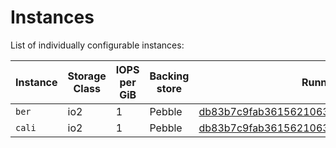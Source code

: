 # Instances

List of individually configurable instances:

| Instance | Storage Class |IOPS per GiB | Backing store | Running                                                                                                                                       |
|----------|---------------|-------------|---------------|-----------------------------------------------------------------------------------------------------------------------------------------------|
| `ber`    | io2           |1            | Pebble        | [db83b7c9fab3615621063378fdda568c6e8ba209](https://github.com/filecoin-project/storetheindex/commit/db83b7c9fab3615621063378fdda568c6e8ba209) |
| `cali`   | io2           |1            | Pebble        | [db83b7c9fab3615621063378fdda568c6e8ba209](https://github.com/filecoin-project/storetheindex/commit/db83b7c9fab3615621063378fdda568c6e8ba209) |
